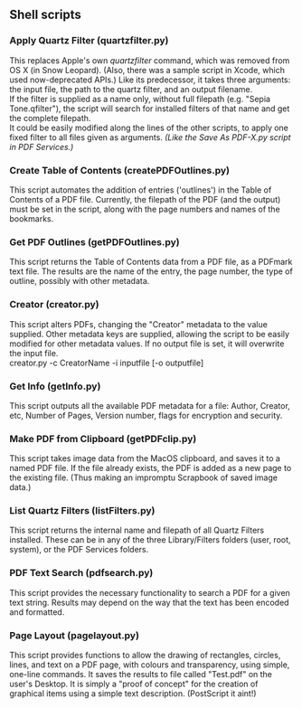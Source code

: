 ## Shell scripts
### Apply Quartz Filter (quartzfilter.py)
This replaces Apple's own _quartzfilter_ command, which was removed from OS X (in Snow Leopard). (Also, there was a sample script in Xcode, which used now-deprecated APIs.) Like its predecessor, it takes three arguments: the input file, the path to the quartz filter, and an output filename.  
If the filter is supplied as a name only, without full filepath (e.g. "Sepia Tone.qfilter"), the script will search for installed filters of that name and get the complete filepath.  
It could be easily modified along the lines of the other scripts, to apply one fixed filter to all files given as arguments. _(Like the Save As PDF-X.py script in PDF Services.)_

### Create Table of Contents (createPDFOutlines.py)
This script automates the addition of entries ('outlines') in the Table of Contents of a PDF file. Currently, the filepath of the PDF (and the output) must be set in the script, along with the page numbers and names of the bookmarks.

### Get PDF Outlines (getPDFOutlines.py)  
This script returns the Table of Contents data from a PDF file, as a PDFmark text file. The results are the name of the entry, the page number, the type of outline, possibly with other metadata.

### Creator (creator.py)
This script alters PDFs, changing the "Creator" metadata to the value supplied. Other metadata keys are supplied, allowing the script to be easily modified for other metadata values. If no output file is set, it will overwrite the input file.  
creator.py -c CreatorName -i inputfile [-o outputfile]

### Get Info (getInfo.py)
This script outputs all the available PDF metadata for a file: Author, Creator, etc, Number of Pages, Version number, flags for encryption and security.

### Make PDF from Clipboard (getPDFclip.py)
This script takes image data from the MacOS clipboard, and saves it to a named PDF file. If the file already exists, the PDF is added as a new page to the existing file. (Thus making an impromptu Scrapbook of saved image data.)

### List Quartz Filters (listFilters.py)
This script returns the internal name and filepath of all Quartz Filters installed. These can be in any of the three Library/Filters folders (user, root, system), or the PDF Services folders.

### PDF Text Search (pdfsearch.py)
This script provides the necessary functionality to search a PDF for a given text string. Results may depend on the way that the text has been encoded and formatted.

### Page Layout (pagelayout.py)
This script provides functions to allow the drawing of rectangles, circles, lines, and text on a PDF page, with colours and transparency, using simple, one-line commands. It saves the results to file called "Test.pdf" on the user's Desktop. It is simply a "proof of concept" for the creation of graphical items using a simple text description. (PostScript it aint!)
